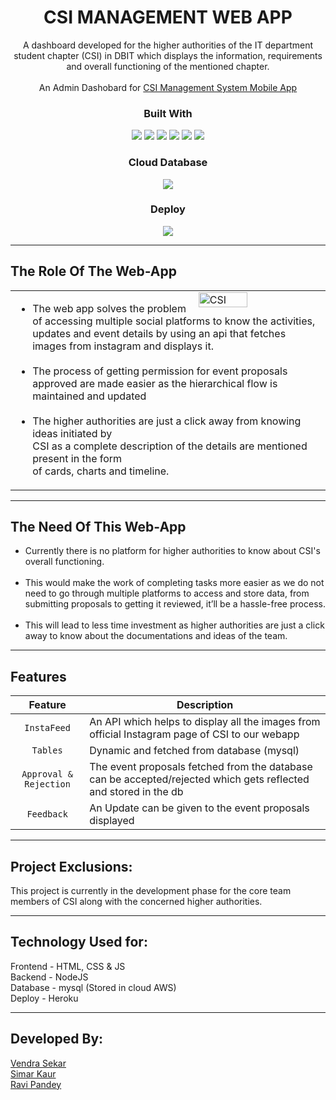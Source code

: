 <div align="center">
   <h1>CSI MANAGEMENT WEB APP</h1>
   <p>
      A dashboard developed for the higher authorities of the IT department student chapter (CSI) in DBIT which displays the information, requirements and overall functioning of the mentioned chapter.<br><br> An Admin Dashobard for <a href=https://github.com/Raviipandey/CSI-Management-App>CSI Management System Mobile App</a>
   </p>
   <h3>Built With</h3>
   <p align="center">
   <img src="https://img.shields.io/badge/HTML5-E34F26?style=for-the-badge&logo=html5&logoColor=white"/>
   <img src="https://img.shields.io/badge/CSS3-1572B6?style=for-the-badge&logo=css3&logoColor=white"/>
   <img src="https://img.shields.io/badge/JavaScript-323330?style=for-the-badge&logo=javascript&logoColor=F7DF1E"/>
   <img src="https://img.shields.io/badge/Node.js-339933?style=for-the-badge&logo=nodedotjs&logoColor=white"/>
   <img src="https://img.shields.io/badge/npm-CB3837?style=for-the-badge&logo=npm&logoColor=white"/>
   <img src="https://img.shields.io/badge/MySQL-005C84?style=for-the-badge&logo=mysql&logoColor=white"/><br>
   <h3>Cloud Database</h3>
   <img src="https://img.shields.io/badge/Amazon_AWS-FF9900?style=for-the-badge&logo=amazonaws&logoColor=white"/><br>
   <h3>Deploy</h3>
   <img src="https://img.shields.io/badge/Heroku-430098?style=for-the-badge&logo=heroku&logoColor=white" />
   </p>
</div>

---

## The Role Of The Web-App

<table width="100%">
<tr>
<td>
  <img width="100%" height="0">
  <a href="https://csi-management-webapp.herokuapp.com/">
  <img src="https://user-images.githubusercontent.com/86104620/198870235-e618e1dd-e6e9-4fdb-a47c-854ba49ad4ab.png"
alt="CSI" width="40%" align="right">
  </a>
 
  <p width="60%">
   <ul>
  <li>The web app solves the problem of accessing multiple social platforms to know the activities, updates and event details by using an api that fetches images from instagram and displays it.</li><br>
  <li>The process of getting permission for event proposals approved are made easier as the hierarchical flow is maintained and updated</li><br>
  <li>The higher authorities are just a click away from knowing ideas initiated by <br> CSI as a complete description of the details are mentioned present in the form <br> of cards, charts and timeline.</li>
  </ul>
  </p>
</td>
</tr>
</table>


---

## The Need Of This Web-App
<ul>
  <li>Currently there is no platform for higher authorities to know about CSI's overall functioning.</li><br>
  <li>This would make the work of completing tasks more easier as we do not need to go through multiple platforms to access and store data, from submitting proposals to getting it reviewed, it’ll be a hassle-free process.</li><br>
  <li>This will lead to less time investment as higher authorities are just a click away to know about the documentations and ideas of the team.</li>
</ul>

---

## Features 

| Feature | Description |
| :---: | --- |
| `InstaFeed` | An API which helps to display all the images from official Instagram page of CSI to our webapp |
| `Tables` | Dynamic and fetched from database (mysql) |
| `Approval & Rejection` | The event proposals fetched from the database can be accepted/rejected which gets reflected and stored in the db |
| `Feedback` | An Update can be given to the event proposals displayed |

---

## Project Exclusions:
This project is currently in the development phase for the core team members of CSI along with the concerned higher authorities.

---

## Technology Used for:
Frontend - HTML, CSS & JS
<br>
Backend - NodeJS 
<br>
Database - mysql (Stored in cloud AWS)
<br>
Deploy - Heroku

---

## Developed By:
<a href=https://github.com/PurpleVen>Vendra Sekar</a>
<br>
<a href=https://github.com/simarkaur28>Simar Kaur</a>
<br>
<a href=https://github.com/Raviipandey>Ravi Pandey</a>


